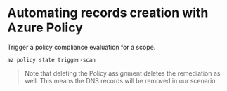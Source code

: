 # Automating records creation with Azure Policy


Trigger a policy compliance evaluation for a scope.

```sh
az policy state trigger-scan
```

> Note that deleting the Policy assignment deletes the remediation as well. This means the DNS records will be removed in our scenario.